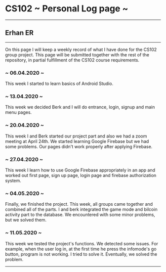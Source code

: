 # CS102 ~ Personal Log page ~
****
## Erhan ER
****

On this page I will keep a weekly record of what I have done for the CS102 group project. This page will be submitted together with the rest of the repository, in partial fulfillment of the CS102 course requirements.

### ~ 06.04.2020 ~
This week I started to learn basics of Android Studio.

### ~ 13.04.2020 ~
This week we decided Berk and I will do entrance, login, signup and main menu pages.

### ~ 20.04.2020 ~ 
This week I and Berk started our project part and also we had a zoom meeting at April 24th. We started learning Google Firebase but we had some problems. Our pages didn't work properly after applying Firebase.

### ~ 27.04.2020 ~
This week I learn how to use Google Firebase appropriately in an app and worked out first page, sign up page, login page and firebase authorization system.

### ~ 04.05.2020 ~
Finally, we finished the project. This week, all groups came together and combined all of the parts. I and berk integrated the game mode and bilcoin activity part to the database. We encountered with some minor problems, but we solved them.

### ~ 11.05.2020 ~
This week we tested the project's functions. We detected some issues. For example, when the user log in, at the first time he press the infomode's go button, program is not working. I tried to solve it. Eventually, we solved the problem.
****
